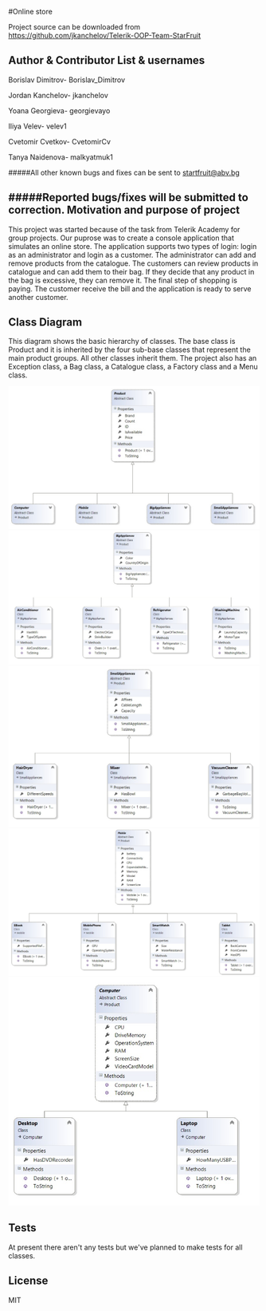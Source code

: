 #Online store


Project source can be downloaded from
https://github.com/jkanchelov/Telerik-OOP-Team-StarFruit

**Author & Contributor List & usernames**
-------------
Borislav Dimitrov- Borislav_Dimitrov

Jordan Kanchelov- jkanchelov

Yoana Georgieva- georgievayo

Iliya Velev- velev1

Cvetomir Cvetkov- CvetomirCv

Tanya Naidenova- malkyatmuk1

#####All other known bugs and fixes can be sent to startfruit@abv.bg

#####Reported bugs/fixes will be submitted to correction.
**Motivation and purpose of project**
---------------
This project was started because of the task from Telerik Academy for group projects. Our puprose was to create a console application that simulates an online store. 
The application supports two types of login: login as an administrator and login as a customer. The administrator can add and remove products from the catalogue. 
The customers can review products in catalogue and can add them to their bag. If they decide that any product in the bag is excessive, they can remove it. 
The final step of shopping is paying. The customer receive the bill and the application is ready to serve another customer.

**Class Diagram**
------------
This diagram shows the basic hierarchy of classes. The base class is Product and it is inherited by the four sub-base classes that represent the main product groups. All other classes inherit them. The project also has an Exception class, a Bag class, a Catalogue class, a Factory class and a Menu class.


![image](/imgs/Product_classDiagram.jpg)
![image](/imgs/BA_classDiagram.jpg)
![image](/imgs/SA-classDiagram.jpg)
![image](/imgs/M_classDiagram.jpg)
![image](/imgs/C_classDiagram.jpg)


**Tests**
-----------
At present there aren't any tests but we've planned to make tests for all classes.

**License**
------------
MIT

